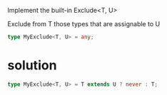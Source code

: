 Implement the built-in Exclude<T, U>

Exclude from T those types that are assignable to U

```ts
type MyExclude<T, U> = any;
```

# solution

```ts
type MyExclude<T, U> = T extends U ? never : T;
```
